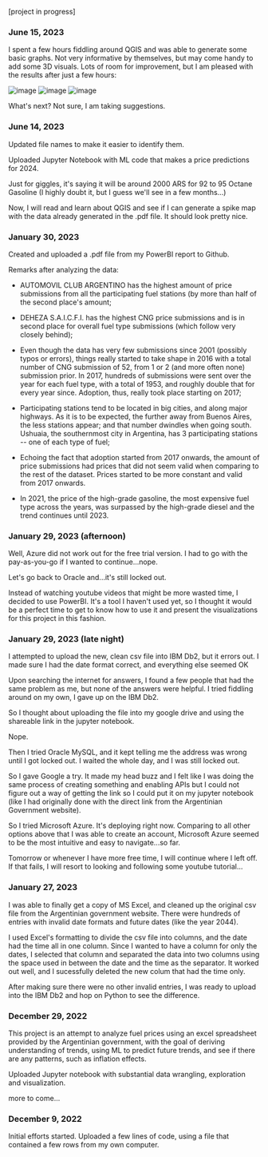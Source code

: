[project in progress]

### June 15, 2023

I spent a few hours fiddling around QGIS and was able to generate some basic graphs. Not very informative by themselves, but may come handy to add some 3D visuals. Lots of room for improvement, but I am pleased with the results after just a few hours:

![image](https://github.com/iamNeverwell/Argentina-Fuel-Prices-Project/assets/117388341/b204adba-d3a6-4af2-8a75-89fd01155c1c)
![image](https://github.com/iamNeverwell/Argentina-Fuel-Prices-Project/assets/117388341/7c8d8105-0ddb-45c2-8e98-c500415240c9)
![image](https://github.com/iamNeverwell/Argentina-Fuel-Prices-Project/assets/117388341/05b4b546-e5e6-43e8-8e2d-70bd39a8395c)

What's next? Not sure, I am taking suggestions.

### June 14, 2023

Updated file names to make it easier to identify them.

Uploaded Jupyter Notebook with ML code that makes a price predictions for 2024.

Just for giggles, it's saying it will be around 2000 ARS for 92 to 95 Octane Gasoline (I highly doubt it, but I guess we'll see in a few months...)

Now, I will read and learn about QGIS and see if I can generate a spike map with the data already generated in the .pdf file. It should look pretty nice.

### January 30, 2023

Created and uploaded a .pdf file from my PowerBI report to Github.

Remarks after analyzing the data:

- AUTOMOVIL CLUB ARGENTINO has the highest amount of price submissions from all the participating fuel stations (by more than half of the second place's amount;

- DEHEZA S.A.I.C.F.I.	has the highest CNG price submissions and is in second place for overall fuel type submissions (which follow very closely behind);

- Even though the data has very few submissions since 2001 (possibly typos or errors), things really started to take shape in 2016 with a total number of CNG submission of 52, from 1 or 2 (and more often none) submission prior. In 2017, hundreds of submissions were sent over the year for each fuel type, with a total of 1953, and roughly double that for every year since. Adoption, thus, really took place starting on 2017;

- Participating stations tend to be located in big cities, and along major highways. As it is to be expected, the further away from Buenos Aires, the less stations appear; and that number dwindles when going south. Ushuaia, the southernmost city in Argentina, has 3 participating stations -- one of each type of fuel;

- Echoing the fact that adoption started from 2017 onwards, the amount of price submissions had prices that did not seem valid when comparing to the rest of the dataset. Prices started to be more constant and valid from 2017 onwards.

- In 2021, the price of the high-grade gasoline, the most expensive fuel type across the years, was surpassed by the high-grade diesel and the trend continues until 2023.

### January 29, 2023 (afternoon)

Well, Azure did not work out for the free trial version. I had to go with the pay-as-you-go if I wanted to continue...nope.

Let's go back to Oracle and...it's still locked out.

Instead of watching youtube videos that might be more wasted time, I decided to use PowerBI. It's a tool I haven't used yet, so I thought it would be a perfect time to get to know how to use it and present the visualizations for this project in this fashion.


### January 29, 2023 (late night)

I attempted to upload the new, clean csv file into IBM Db2, but it errors out. I made sure I had the date format correct, and everything else seemed OK

Upon searching the internet for answers, I found a few people that had the same problem as me, but none of the answers were helpful. I tried fiddling around on my own, I gave up on the IBM Db2.

So I thought about uploading the file into my google drive and using the shareable link in the jupyter notebook.

Nope.

Then I tried Oracle MySQL, and it kept telling me the address was wrong until I got locked out. I waited the whole day, and I was still locked out.

So I gave Google a try. It made my head buzz and I felt like I was doing the same process of creating something and enabling APIs but I could not figure out a way of getting the link so I could put it on my jupyter notebook (like I had originally done with the direct link from the Argentinian Government website).

So I tried Microsoft Azure. It's deploying right now. Comparing to all other options above that I was able to create an account, Microsoft Azure seemed to be the most intuitive and easy to navigate...so far.

Tomorrow or whenever I have more free time, I will continue where I left off. If that fails, I will resort to looking and following some youtube tutorial...


### January 27, 2023

I was able to finally get a copy of MS Excel, and cleaned up the original csv file from the Argentinian government website. There were hundreds of entries with invalid date formats and future dates (like the year 2044).

I used Excel's formatting to divide the csv file into columns, and the date had the time all in one column. Since I wanted to have a column for only the dates, I selected that column and separated the data into two columns using the space used in between the date and the time as the separator. It worked out well, and I sucessfully deleted the new colum that had the time only.

After making sure there were no other invalid entries, I was ready to upload into the IBM Db2 and hop on Python to see the difference.

### December 29, 2022

This project is an attempt to analyze fuel prices using an excel spreadsheet provided by the Argentinian government, with the goal of deriving understanding of trends,
using ML to predict future trends, and see if there are any patterns, such as inflation effects.

Uploaded Jupyter notebook with substantial data wrangling, exploration and visualization.

more to come...

### December 9, 2022

Initial efforts started. Uploaded a few lines of code, using a file that contained a few rows from my own computer.








